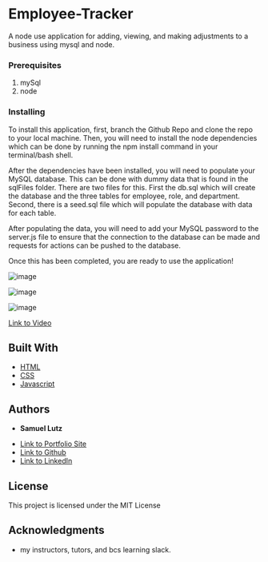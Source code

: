 # Employee-Tracker

A node use application for adding, viewing, and making adjustments to a business using mysql and node.


### Prerequisites

1. mySql
2. node


### Installing

To install this application, first, branch the Github Repo and clone the repo to your local machine. Then, you will need to install the node dependencies which can be done by running the npm install command in your terminal/bash shell.

After the dependencies have been installed, you will need to populate your MySQL database. This can be done with dummy data that is found in the sqlFiles folder. There are two files for this. First the db.sql which will create the database and the three tables for employee, role, and department. Second, there is a seed.sql file which will populate the database with data for each table.

After populating the data, you will need to add your MySQL password to the server.js file to ensure that the connection to the database can be made and requests for actions can be pushed to the database.

Once this has been completed, you are ready to use the application!

![image](https://user-images.githubusercontent.com/91674571/152395510-cfde8e1d-462f-4448-bac9-b30e7cd7b21b.png)

![image](https://user-images.githubusercontent.com/91674571/152395577-5e94cb6b-be37-40b1-ade1-30ae846ebaef.png)

![image](https://user-images.githubusercontent.com/91674571/152395665-1d3ece8a-4062-4f00-a230-5112a4a034c3.png)

[Link to Video](https://watch.screencastify.com/v/BXugyt40IXIvb6eiTKjs)

## Built With

* [HTML](https://developer.mozilla.org/en-US/docs/Web/HTML)
* [CSS](https://developer.mozilla.org/en-US/docs/Web/CSS)
* [Javascript](https://developer.mozilla.org/en-US/docs/Web/JavaScript)


## Authors

* **Samuel Lutz** 

- [Link to Portfolio Site](https://samuellutz.github.io/Portfolio/)
- [Link to Github](https://github.com/samuellutz)
- [Link to LinkedIn](https://www.linkedin.com/in/samuel-lutz-77138020b/)


## License

This project is licensed under the MIT License 

## Acknowledgments

* my instructors, tutors, and bcs learning slack.
